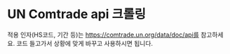 # UN Comtrade api 크롤링
적용 인자(HS코드, 기간 등)는 https://comtrade.un.org/data/doc/api를 참고하세요.
코드 들고가서 상황에 맞게 바꾸고 사용하시면 됩니다.
